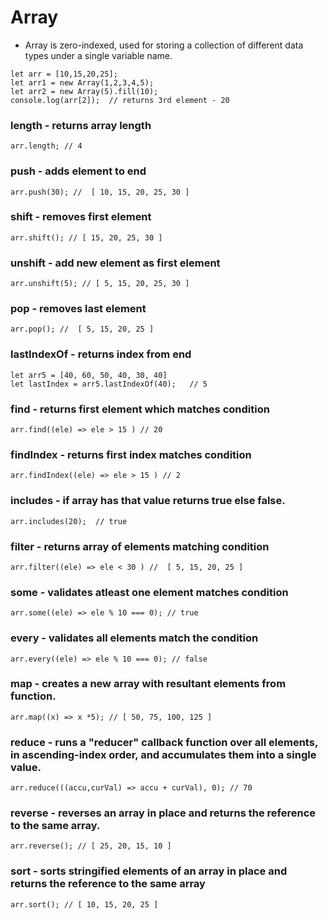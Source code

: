 # Array
 - Array is zero-indexed, used for storing a collection of different data types under a single variable name.

```
let arr = [10,15,20,25];
let arr1 = new Array(1,2,3,4,5);
let arr2 = new Array(5).fill(10);
console.log(arr[2]);  // returns 3rd element - 20
```
### length - returns array length
```
arr.length; // 4
```

### push - adds element to end
```
arr.push(30); //  [ 10, 15, 20, 25, 30 ]
```
### shift - removes first element
``` 
arr.shift(); // [ 15, 20, 25, 30 ]
```
### unshift - add new element as first element
``` 
arr.unshift(5); // [ 5, 15, 20, 25, 30 ]
```
### pop - removes last element
```
arr.pop(); //  [ 5, 15, 20, 25 ]
```
### lastIndexOf - returns index from end
```
let arr5 = [40, 60, 50, 40, 30, 40]
let lastIndex = arr5.lastIndexOf(40);   // 5
```
### find - returns first element which matches condition
```
arr.find((ele) => ele > 15 ) // 20
```

### findIndex - returns first index matches condition
```
arr.findIndex((ele) => ele > 15 ) // 2
```

### includes - if array has that value returns true else false.
```
arr.includes(20);  // true
```
### filter - returns array of elements matching condition
```
arr.filter((ele) => ele < 30 ) //  [ 5, 15, 20, 25 ]
```
### some - validates atleast one element matches condition
```
arr.some((ele) => ele % 10 === 0); // true
```

### every - validates all elements match the condition
```
arr.every((ele) => ele % 10 === 0); // false
```

### map - creates a new array with resultant elements from function.
```
arr.map((x) => x *5); // [ 50, 75, 100, 125 ]
```

### reduce - runs a "reducer" callback function over all elements, in ascending-index order, and accumulates them into a single value.
```
arr.reduce(((accu,curVal) => accu + curVal), 0); // 70
```

### reverse - reverses an array in place and returns the reference to the same array.
```
arr.reverse(); // [ 25, 20, 15, 10 ]
```
### sort - sorts stringified elements of an array in place and returns the reference to the same array
```
arr.sort(); // [ 10, 15, 20, 25 ]
```
